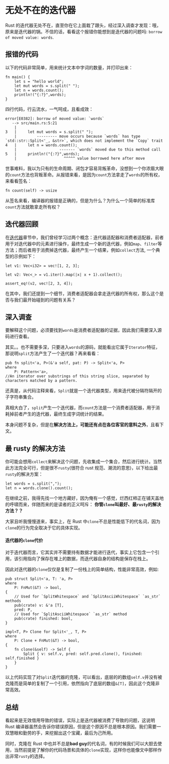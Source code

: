 # 无处不在的迭代器

Rust 的迭代器无处不在，直至你在它上面栽了跟头，经过深入调查才发现：哦，原来是迭代器的锅。不信的话，看看这个报错你能想到是迭代器的问题吗: `borrow of moved value: words`.

## 报错的代码

以下的代码非常简单，用来统计文本中字词的数量，并打印出来：

```rust,ignore,mdbook-runnable
fn main() {
    let s = "hello world";
    let mut words = s.split(" ");
    let n = words.count();
    println!("{:?}",words);
}
```

四行代码，行云流水，一气呵成，且看成效：

```console
error[E0382]: borrow of moved value: `words`
   --> src/main.rs:5:21
    |
3   |     let mut words = s.split(" ");
    |         --------- move occurs because `words` has type `std::str::Split<'_, &str>`, which does not implement the `Copy` trait
4   |     let n = words.count();
    |                   ------- `words` moved due to this method call
5   |     println!("{:?}",words);
    |                     ^^^^^ value borrowed here after move
```

世事难料，我以为只有的生命周期、闭包才容易背叛革命，没想到一个你浓眉大眼的`count`方法也背叛革命。从报错来看，是因为`count`方法拿走了`words`的所有权，来看看签名：

```rust,ignore,mdbook-runnable
fn count(self) -> usize
```

从签名来看，编译器的报错是正确的，但是为什么？为什么一个简单的标准库`count`方法就敢拿走所有权？

## 迭代器回顾

在[迭代器](https://course.rs/advance/functional-programing/iterator.html#消费者与适配器)章节中，我们曾经学习过两个概念：迭代器适配器和消费者适配器，前者用于对迭代器中的元素进行操作，最终生成一个新的迭代器，例如`map`、`filter`等方法；而后者用于消费掉迭代器，最终产生一个结果，例如`collect`方法, 一个典型的示例如下：

```rust,ignore,mdbook-runnable
let v1: Vec<i32> = vec![1, 2, 3];

let v2: Vec<_> = v1.iter().map(|x| x + 1).collect();

assert_eq!(v2, vec![2, 3, 4]);
```

在其中，我们还提到一个细节，消费者适配器会拿走迭代器的所有权，那么这个是否与我们最开始碰到的问题有关系？

## 深入调查

要解释这个问题，必须要找到`words`是消费者适配器的证据，因此我们需要深入源码进行查看。

其实。。也不需要多深，只要进入`words`的源码，就能看出它属于`Iterator`特征，那说明`split`方法产生了一个迭代器？再来看看：

```rust,ignore,mdbook-runnable
pub fn split<'a, P>(&'a self, pat: P) -> Split<'a, P>
where
    P: Pattern<'a>,
//An iterator over substrings of this string slice, separated by characters matched by a pattern.
```

还真是，从代码注释来看，`Split`就是一个迭代器类型，用来迭代被分隔符隔开的子字符串集合。

真相大白了，`split`产生一个迭代器，而`count`方法是一个消费者适配器，用于消耗掉前者产生的迭代器，最终生成字词统计的结果。

本身问题不复杂，但是在**解决方法上，可能还有点在各位客官的意料之外**，且看下文。

## 最 rusty 的解决方法

你可能会想用`collect`来解决这个问题，先收集成一个集合，然后进行统计。当然此方法完全可行，但是很不`rusty`(很符合 rust 规范、潮流的意思)，以下给出最`rusty`的解决方案：

```rust,ignore,mdbook-runnable
let words = s.split(",");
let n = words.clone().count();
```

在继续之前，我得先找一个地方藏好，因为俺有一个感觉，烂西红柿正在铺天盖地的呼啸而来，伴随而来的是读者的正义呵斥：
**你管`clone`叫最好、最`rusty`的解决方法？？**

大家且听我慢慢道来，事实上，在 Rust 中`clone`不总是性能低下的代名词，因为`clone`的行为完全取决于它的具体实现。

#### 迭代器的`clone`代价

对于迭代器而言，它其实并不需要持有数据才能进行迭代，事实上它包含一个引用，该引用指向了保存在堆上的数据，而迭代器自身的结构是保存在栈上。

因此对迭代器的`clone`仅仅是复制了一份栈上的简单结构，性能非常高效，例如:

```rust,ignore,mdbook-runnable
pub struct Split<'a, T: 'a, P>
where
    P: FnMut(&T) -> bool,
{
    // Used for `SplitWhitespace` and `SplitAsciiWhitespace` `as_str` methods
    pub(crate) v: &'a [T],
    pred: P,
    // Used for `SplitAsciiWhitespace` `as_str` method
    pub(crate) finished: bool,
}

impl<T, P> Clone for Split<'_, T, P>
where
    P: Clone + FnMut(&T) -> bool,
{
    fn clone(&self) -> Self {
        Split { v: self.v, pred: self.pred.clone(), finished: self.finished }
    }
}
```

以上代码实现了对`Split`迭代器的克隆，可以看出，底层的的数组`self.v`并没有被克隆而是简单的复制了一个引用，依然指向了底层的数组`&[T]`，因此这个克隆非常高效。

## 总结

看起来是无效借用导致的错误，实际上是迭代器被消费了导致的问题，这说明 Rust 编译器虽然会告诉你错误原因，但是这个原因不总是根本原因。我们需要一双慧眼和勤劳的手，来挖掘出这个宝藏，最后为己所用。

同时，克隆在 Rust 中也并不总是**bad guy**的代名词，有的时候我们可以大胆去使用，当然前提是了解你的代码场景和具体的`clone`实现，这样你也能像文中那样作出非常`rusty`的选择。
